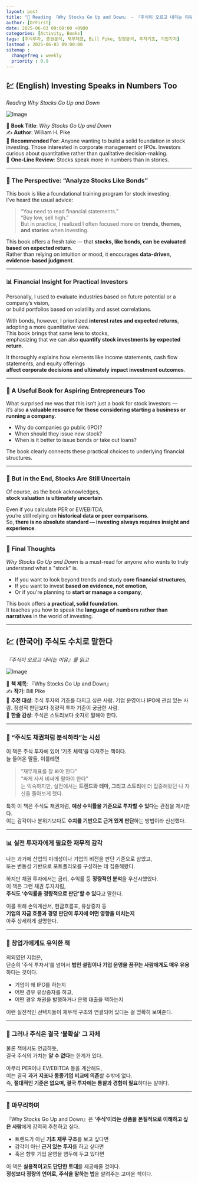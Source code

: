 ```yaml
---
layout: post
title: "📘 Reading 『Why Stocks Go Up and Down』 - 『주식이 오르고 내리는 이유』를 읽고"
author: [DrFirst]
date: 2025-06-03 09:00:00 +0900
categories: [Activity, Books]
tags: [주식투자, 증권분석, 재무제표, Bill Pike, 정량분석, 투자기초, 기업가치]
lastmod : 2025-06-03 09:00:00
sitemap :
  changefreq : weekly
  priority : 0.9
---
```



## 💹 (English) Investing Speaks in Numbers Too  
_Reading *Why Stocks Go Up and Down*_

![Image](https://github.com/user-attachments/assets/367ed999-1307-472e-b8c1-4d96eae2b560)

📖 **Book Title**: *Why Stocks Go Up and Down*  
✍️ **Author**: William H. Pike  
🎯 **Recommended For**: Anyone wanting to build a solid foundation in stock investing. Those interested in corporate management or IPOs. Investors curious about quantitative rather than qualitative decision-making.  
🌟 **One-Line Review**: Stocks speak more in numbers than in stories.

---

### 📌 The Perspective: “Analyze Stocks Like Bonds”

This book is like a foundational training program for stock investing.  
I've heard the usual advice:  
> “You need to read financial statements.”  
> “Buy low, sell high.”  
But in practice, I realized I often focused more on **trends, themes, and stories** when investing.

This book offers a fresh take — that **stocks, like bonds, can be evaluated based on expected return**.  
Rather than relying on intuition or mood, it encourages **data-driven, evidence-based judgment**.

---

### 📊 Financial Insight for Practical Investors

Personally, I used to evaluate industries based on future potential or a company’s vision,  
or build portfolios based on volatility and asset correlations.

With bonds, however, I prioritized **interest rates and expected returns**, adopting a more quantitative view.  
This book brings that same lens to stocks,  
emphasizing that we can also **quantify stock investments by expected return**.

It thoroughly explains how elements like income statements, cash flow statements, and equity offerings  
**affect corporate decisions and ultimately impact investment outcomes**.

---

### 🏢 A Useful Book for Aspiring Entrepreneurs Too

What surprised me was that this isn’t just a book for stock investors —  
it’s also **a valuable resource for those considering starting a business or running a company**.

- Why do companies go public (IPO)?  
- When should they issue new stock?  
- When is it better to issue bonds or take out loans?

The book clearly connects these practical choices to underlying financial structures.

---

### 🤔 But in the End, Stocks Are Still Uncertain

Of course, as the book acknowledges,  
**stock valuation is ultimately uncertain**.

Even if you calculate PER or EV/EBITDA,  
you’re still relying on **historical data or peer comparisons**.  
So, **there is no absolute standard — investing always requires insight and experience**.

---

### 💬 Final Thoughts

*Why Stocks Go Up and Down* is a must-read for anyone who wants to truly understand what a "stock" is.

- If you want to look beyond trends and study **core financial structures**,  
- If you want to invest **based on evidence, not emotion**,  
- Or if you're planning to **start or manage a company**,  

This book offers **a practical, solid foundation**.  
It teaches you how to speak the **language of numbers rather than narratives** in the world of investing.

---

## 💹 (한국어) 주식도 수치로 말한다  
_『주식이 오르고 내리는 이유』를 읽고_

![Image](https://github.com/user-attachments/assets/367ed999-1307-472e-b8c1-4d96eae2b560)

📖 **책 제목**: 『Why Stocks Go Up and Down』  
✍️ **작가**: Bill Pike  
🎯 **추천 대상**: 주식 투자의 기초를 다지고 싶은 사람. 기업 운영이나 IPO에 관심 있는 사람. 정성적 판단보다 정량적 투자 기준이 궁금한 사람.  
🌟 **한줄 감상**: 주식은 스토리보다 숫자로 말해야 한다.

---

### 📌 “주식도 채권처럼 분석하라”는 시선

이 책은 주식 투자에 있어 ‘기초 체력’을 다져주는 책이다.  
늘 들어온 말들, 이를테면  
> “재무제표를 잘 봐야 한다”  
> “싸게 사서 비싸게 팔아야 한다”  
는 익숙하지만, 실전에서는 **트렌드와 테마, 그리고 스토리**에 더 집중해왔던 나 자신을 돌아보게 했다.  

특히 이 책은 주식도 채권처럼, **예상 수익률을 기준으로 투자할 수 있다**는 관점을 제시한다.  
이는 감각이나 분위기보다도 **수치를 기반으로 근거 있게 판단**하는 방법이라 신선했다.

---

### 📊 실전 투자자에게 필요한 재무적 감각

나는 과거에 산업의 미래성이나 기업의 비전을 판단 기준으로 삼았고,  
또는 변동성 기반으로 포트폴리오를 구성하는 데 집중해왔다.  

하지만 채권 투자에서는 금리, 수익률 등 **정량적인 분석**을 우선시했었다.  
이 책은 그런 채권 투자처럼,  
**주식도 ‘수익률을 정량적으로 판단’할 수 있다**고 말한다.  

이를 위해 손익계산서, 현금흐름표, 유상증자 등  
**기업의 자금 흐름과 경영 판단이 투자에 어떤 영향을 미치는지**  
아주 상세하게 설명한다.

---

### 🏢 창업가에게도 유익한 책

의외였던 지점은,  
단순히 ‘주식 투자서’를 넘어서 **법인 설립이나 기업 운영을 꿈꾸는 사람에게도 매우 유용**하다는 것이다.  

- 기업이 왜 IPO를 하는지  
- 어떤 경우 유상증자를 하고,  
- 어떤 경우 채권을 발행하거나 은행 대출을 택하는지  

이런 실전적인 선택지들이 재무적 구조와 연결되어 있다는 걸 명확히 보여준다.

---

### 🤔 그러나 주식은 결국 ‘불확실’ 그 자체

물론 책에서도 언급하듯,  
결국 주식의 가치는 **알 수 없다**는 한계가 있다.  

아무리 PER이나 EV/EBITDA 등을 계산해도,  
이는 결국 **과거 지표나 동종기업 비교에 의존**할 수밖에 없다.  
즉, **절대적인 기준은 없으며, 결국 투자에는 통찰과 경험이 필요**하다는 말이다.

---

### 💬 마무리하며

『Why Stocks Go Up and Down』은 **‘주식’이라는 상품을 본질적으로 이해하고 싶은 사람**에게 강력히 추천하고 싶다.  

- 트렌드가 아닌 **기초 재무 구조**를 보고 싶다면  
- 감각이 아닌 **근거 있는 투자**를 하고 싶다면  
- 혹은 향후 기업 운영을 염두에 두고 있다면  

이 책은 **실용적이고도 단단한 토대**를 제공해줄 것이다.  
**정성보다 정량의 언어로, 주식을 말하는 법**을 알려주는 고마운 책이다.
